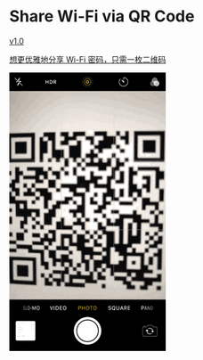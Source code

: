 # Share Wi-Fi via QR Code

[v1.0](https://www.icloud.com/shortcuts/c92f72b4f82d4f09bb3e7f60d690a1d9)

[想更优雅地分享 Wi-Fi 密码，只需一枚二维码](https://sspai.com/post/43097)

![title](img.GIF)